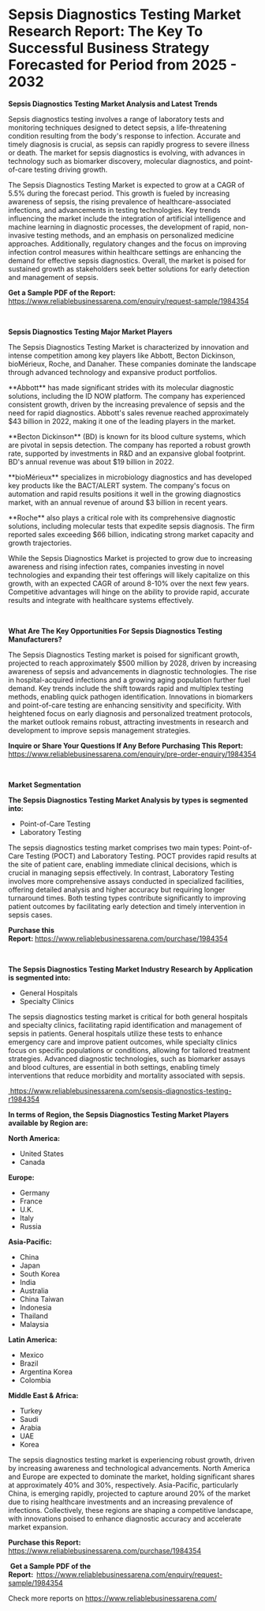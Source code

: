<p><h1>Sepsis Diagnostics Testing Market Research Report: The Key To Successful Business Strategy Forecasted for Period from 2025 - 2032</h1></p><p><strong>Sepsis Diagnostics Testing Market Analysis and Latest Trends</strong></p>
<p><p>Sepsis diagnostics testing involves a range of laboratory tests and monitoring techniques designed to detect sepsis, a life-threatening condition resulting from the body's response to infection. Accurate and timely diagnosis is crucial, as sepsis can rapidly progress to severe illness or death. The market for sepsis diagnostics is evolving, with advances in technology such as biomarker discovery, molecular diagnostics, and point-of-care testing driving growth.</p><p>The Sepsis Diagnostics Testing Market is expected to grow at a CAGR of 5.5% during the forecast period. This growth is fueled by increasing awareness of sepsis, the rising prevalence of healthcare-associated infections, and advancements in testing technologies. Key trends influencing the market include the integration of artificial intelligence and machine learning in diagnostic processes, the development of rapid, non-invasive testing methods, and an emphasis on personalized medicine approaches. Additionally, regulatory changes and the focus on improving infection control measures within healthcare settings are enhancing the demand for effective sepsis diagnostics. Overall, the market is poised for sustained growth as stakeholders seek better solutions for early detection and management of sepsis.</p></p>
<p><strong>Get a Sample PDF of the Report:&nbsp;</strong> <a href="https://www.reliablebusinessarena.com/enquiry/request-sample/1984354?utm_campaign=2653&utm_medium=2&utm_source=Github&utm_content=ia&utm_term=03032025&utm_id=sepsis-diagnostics-testing">https://www.reliablebusinessarena.com/enquiry/request-sample/1984354</a></p>
<p>&nbsp;</p>
<p><strong>Sepsis Diagnostics Testing Major Market Players</strong></p>
<p><p>The Sepsis Diagnostics Testing Market is characterized by innovation and intense competition among key players like Abbott, Becton Dickinson, bioMérieux, Roche, and Danaher. These companies dominate the landscape through advanced technology and expansive product portfolios.</p><p>**Abbott** has made significant strides with its molecular diagnostic solutions, including the ID NOW platform. The company has experienced consistent growth, driven by the increasing prevalence of sepsis and the need for rapid diagnostics. Abbott's sales revenue reached approximately $43 billion in 2022, making it one of the leading players in the market.</p><p>**Becton Dickinson** (BD) is known for its blood culture systems, which are pivotal in sepsis detection. The company has reported a robust growth rate, supported by investments in R&D and an expansive global footprint. BD's annual revenue was about $19 billion in 2022.</p><p>**bioMérieux** specializes in microbiology diagnostics and has developed key products like the BACT/ALERT system. The company's focus on automation and rapid results positions it well in the growing diagnostics market, with an annual revenue of around $3 billion in recent years.</p><p>**Roche** also plays a critical role with its comprehensive diagnostic solutions, including molecular tests that expedite sepsis diagnosis. The firm reported sales exceeding $66 billion, indicating strong market capacity and growth trajectories.</p><p>While the Sepsis Diagnostics Market is projected to grow due to increasing awareness and rising infection rates, companies investing in novel technologies and expanding their test offerings will likely capitalize on this growth, with an expected CAGR of around 8-10% over the next few years. Competitive advantages will hinge on the ability to provide rapid, accurate results and integrate with healthcare systems effectively.</p></p>
<p>&nbsp;</p>
<p><strong>What Are The Key Opportunities For Sepsis Diagnostics Testing Manufacturers?</strong></p>
<p><p>The Sepsis Diagnostics Testing market is poised for significant growth, projected to reach approximately $500 million by 2028, driven by increasing awareness of sepsis and advancements in diagnostic technologies. The rise in hospital-acquired infections and a growing aging population further fuel demand. Key trends include the shift towards rapid and multiplex testing methods, enabling quick pathogen identification. Innovations in biomarkers and point-of-care testing are enhancing sensitivity and specificity. With heightened focus on early diagnosis and personalized treatment protocols, the market outlook remains robust, attracting investments in research and development to improve sepsis management strategies.</p></p>
<p><strong>Inquire or Share Your Questions If Any Before Purchasing This Report:</strong> <a href="https://www.reliablebusinessarena.com/enquiry/pre-order-enquiry/1984354?utm_campaign=2653&utm_medium=2&utm_source=Github&utm_content=ia&utm_term=03032025&utm_id=sepsis-diagnostics-testing">https://www.reliablebusinessarena.com/enquiry/pre-order-enquiry/1984354</a></p>
<p>&nbsp;</p>
<p><strong>Market Segmentation</strong></p>
<p><strong>The Sepsis Diagnostics Testing Market Analysis by types is segmented into:</strong></p>
<p><ul><li>Point-of-Care Testing</li><li>Laboratory Testing</li></ul></p>
<p><p>The sepsis diagnostics testing market comprises two main types: Point-of-Care Testing (POCT) and Laboratory Testing. POCT provides rapid results at the site of patient care, enabling immediate clinical decisions, which is crucial in managing sepsis effectively. In contrast, Laboratory Testing involves more comprehensive assays conducted in specialized facilities, offering detailed analysis and higher accuracy but requiring longer turnaround times. Both testing types contribute significantly to improving patient outcomes by facilitating early detection and timely intervention in sepsis cases.</p></p>
<p><strong>Purchase this Report:&nbsp;</strong><a href="https://www.reliablebusinessarena.com/purchase/1984354?utm_campaign=2653&utm_medium=2&utm_source=Github&utm_content=ia&utm_term=03032025&utm_id=sepsis-diagnostics-testing">https://www.reliablebusinessarena.com/purchase/1984354</a></p>
<p>&nbsp;</p>
<p><strong>The Sepsis Diagnostics Testing Market Industry Research by Application is segmented into:</strong></p>
<p><ul><li>General Hospitals</li><li>Specialty Clinics</li></ul></p>
<p><p>The sepsis diagnostics testing market is critical for both general hospitals and specialty clinics, facilitating rapid identification and management of sepsis in patients. General hospitals utilize these tests to enhance emergency care and improve patient outcomes, while specialty clinics focus on specific populations or conditions, allowing for tailored treatment strategies. Advanced diagnostic technologies, such as biomarker assays and blood cultures, are essential in both settings, enabling timely interventions that reduce morbidity and mortality associated with sepsis.</p></p>
<p><a href="https://www.reliablebusinessarena.com/sepsis-diagnostics-testing-r1984354?utm_campaign=2653&utm_medium=2&utm_source=Github&utm_content=ia&utm_term=03032025&utm_id=sepsis-diagnostics-testing">&nbsp;https://www.reliablebusinessarena.com/sepsis-diagnostics-testing-r1984354</a></p>
<p><strong>In terms of Region, the Sepsis Diagnostics Testing Market Players available by Region are:</strong></p>
<p>
    <p> <strong> North America: </strong>
        <ul>
            <li>United States</li>
            <li>Canada</li>
        </ul>
        </p> 
    <p> <strong> Europe: </strong>
        <ul>
            <li>Germany</li>
            <li>France</li>
            <li>U.K.</li>
            <li>Italy</li>
            <li>Russia</li>
        </ul>
        </p> 
    <p> <strong> Asia-Pacific: </strong>
        <ul>
            <li>China</li>
            <li>Japan</li>
            <li>South Korea</li>
            <li>India</li>
            <li>Australia</li>
            <li>China Taiwan</li>
            <li>Indonesia</li>
            <li>Thailand</li>
            <li>Malaysia</li>
        </ul>
        </p> 
    <p> <strong> Latin America: </strong>
        <ul>
            <li>Mexico</li>
            <li>Brazil</li>
            <li>Argentina Korea</li>
            <li>Colombia</li>
        </ul>
        </p> 
    <p> <strong> Middle East & Africa: </strong>
        <ul>
            <li>Turkey</li>
            <li>Saudi</li>
            <li>Arabia</li>
            <li>UAE</li>
            <li>Korea</li>
        </ul>
    </p>
    </p>
<p><p>The sepsis diagnostics testing market is experiencing robust growth, driven by increasing awareness and technological advancements. North America and Europe are expected to dominate the market, holding significant shares at approximately 40% and 30%, respectively. Asia-Pacific, particularly China, is emerging rapidly, projected to capture around 20% of the market due to rising healthcare investments and an increasing prevalence of infections. Collectively, these regions are shaping a competitive landscape, with innovations poised to enhance diagnostic accuracy and accelerate market expansion.</p></p>
<p><strong>Purchase this Report: </strong><a href="https://www.reliablebusinessarena.com/purchase/1984354?utm_campaign=2653&utm_medium=2&utm_source=Github&utm_content=ia&utm_term=03032025&utm_id=sepsis-diagnostics-testing">https://www.reliablebusinessarena.com/purchase/1984354</a></p>
<p>&nbsp;<strong>Get a Sample PDF of the Report:&nbsp;&nbsp;</strong><a href="https://www.reliablebusinessarena.com/enquiry/request-sample/1984354?utm_campaign=2653&utm_medium=2&utm_source=Github&utm_content=ia&utm_term=03032025&utm_id=sepsis-diagnostics-testing">https://www.reliablebusinessarena.com/enquiry/request-sample/1984354</a></p>
<p><strong></strong></p>
<p>Check more reports on <a href="https://www.reliablebusinessarena.com/?utm_campaign=2653&utm_medium=2&utm_source=Github&utm_content=ia&utm_term=03032025&utm_id=sepsis-diagnostics-testing">https://www.reliablebusinessarena.com/</a></p>
